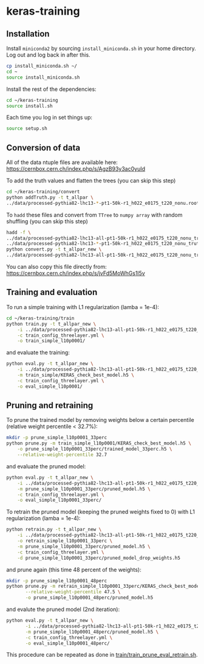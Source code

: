 # keras-training

## Installation
Install `miniconda2` by sourcing `install_miniconda.sh` in your home directory. Log out and log back in after this.
```bash
cp install_miniconda.sh ~/
cd ~
source install_miniconda.sh
```

Install the rest of the dependencies:
```bash
cd ~/keras-training
source install.sh
```

Each time you log in set things up:
```bash
source setup.sh
```

## Conversion of data
All of the data ntuple files are available here: https://cernbox.cern.ch/index.php/s/AgzB93y3ac0yuId

To add the truth values and flatten the trees (you can skip this step)
```bash
cd ~/keras-training/convert
python addTruth.py -t t_allpar \
../data/processed-pythia82-lhc13-*-pt1-50k-r1_h022_e0175_t220_nonu.root
```

To `hadd` these files and convert from `TTree` to `numpy array` with
random shuffling (you can skip this step)
```bash
hadd -f \
../data/processed-pythia82-lhc13-all-pt1-50k-r1_h022_e0175_t220_nonu_truth.root \
../data/processed-pythia82-lhc13-*-pt1-50k-r1_h022_e0175_t220_nonu_truth.root
python convert.py -t t_allpar_new \
../data/processed-pythia82-lhc13-all-pt1-50k-r1_h022_e0175_t220_nonu_truth.root
```

You can also copy this file directly from: https://cernbox.cern.ch/index.php/s/jvFd5MoWhGs1l5v

## Training and evaluation
To run a simple training with L1 regularization (lamba = 1e-4):
```bash
cd ~/keras-training/train
python train.py -t t_allpar_new \
	-i ../data/processed-pythia82-lhc13-all-pt1-50k-r1_h022_e0175_t220_nonu_truth.z \
	-c train_config_threelayer.yml \
	-o train_simple_l10p0001/
```

and evaluate the training:
```bash
python eval.py -t t_allpar_new \
	-i ../data/processed-pythia82-lhc13-all-pt1-50k-r1_h022_e0175_t220_nonu_truth.z \
	-m train_simple/KERAS_check_best_model.h5 \
	-c train_config_threelayer.yml \
	-o eval_simple_l10p0001/
```

## Pruning and retraining
To prune the trained model by removing weights below a certain
percentile (relative weight percentile < 32.7%):
```bash
mkdir -p prune_simple_l10p0001_33perc
python prune.py -m train_simple_l10p0001/KERAS_check_best_model.h5 \
	-o prune_simple_l10p0001_33perc/trained_model_33perc.h5 \
	--relative-weight-percentile 32.7
```

and evaluate the pruned model:
```bash
python eval.py -t t_allpar_new \
	-i ../data/processed-pythia82-lhc13-all-pt1-50k-r1_h022_e0175_t220_nonu_truth.z \
	-m prune_simple_l10p0001_33perc/pruned_model.h5 \
	-c train_config_threelayer.yml \
	-o eval_simple_l10p0001_33perc/
```

To retrain the pruned model (keeping the pruned weights fixed to 0)
with L1 regularization (lamba = 1e-4):
```bash
python retrain.py -t t_allpar_new \
	-i ../data/processed-pythia82-lhc13-all-pt1-50k-r1_h022_e0175_t220_nonu_truth.z \
	-o retrain_simple_l10p0001_33perc \
	-m prune_simple_l10p0001_33perc/pruned_model.h5 \
	-c train_config_threelayer.yml \
	-d prune_simple_l10p0001_33perc/pruned_model_drop_weights.h5
```

and prune again (this time 48 percent of the weights):
```bash
mkdir -p prune_simple_l10p0001_48perc
python prune.py -m retrain_simple_l10p0001_33perc/KERAS_check_best_model.h5 \
       --relative-weight-percentile 47.5 \
       -o prune_simple_l10p0001_48perc/pruned_model.h5
```
	   
and evalute the pruned model (2nd iteration):
```bash
python eval.py -t t_allpar_new \
       -i ../data/processed-pythia82-lhc13-all-pt1-50k-r1_h022_e0175_t220_nonu_truth.z \
       -m prune_simple_l10p0001_48perc/pruned_model.h5 \
       -c train_config_threelayer.yml \
       -o eval_simple_l10p0001_48perc/
```

This procedure can be repeated as done in [train/train_prune_eval_retrain.sh](train/train_prune_eval_retrain.sh).
